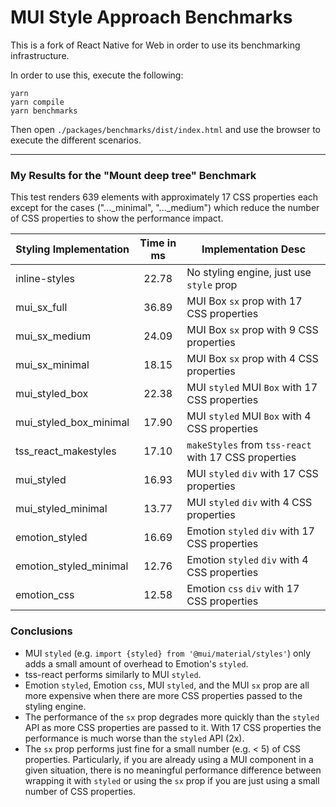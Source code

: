 # MUI Style Approach Benchmarks

This is a fork of React Native for Web in order to use its benchmarking infrastructure.

In order to use this, execute the following:
```
yarn
yarn compile
yarn benchmarks
```

Then open `./packages/benchmarks/dist/index.html` and use the browser to execute the different scenarios.

---

### My Results for the "Mount deep tree" Benchmark

This test renders 639 elements with approximately 17 CSS properties each except for the cases ("..._minimal", "..._medium")
which reduce the number of CSS properties to show the performance impact.

| Styling Implementation | Time in ms | Implementation Desc |
|--------------------|:------------------:|-------|
| inline-styles | 22.78 | No styling engine, just use `style` prop |
| mui_sx_full | 36.89 | MUI Box `sx` prop with 17 CSS properties |
| mui_sx_medium | 24.09 | MUI Box `sx` prop with 9 CSS properties |
| mui_sx_minimal | 18.15 | MUI Box `sx` prop with 4 CSS properties |
| mui_styled_box | 22.38 | MUI `styled` MUI `Box` with 17 CSS properties |
| mui_styled_box_minimal | 17.90 | MUI `styled` MUI `Box` with 4 CSS properties |
| tss_react_makestyles | 17.10 | `makeStyles` from `tss-react` with 17 CSS properties |
| mui_styled | 16.93 | MUI `styled` `div`  with 17 CSS properties |
| mui_styled_minimal | 13.77 | MUI `styled` `div` with 4 CSS properties |
| emotion_styled | 16.69 | Emotion `styled` `div` with 17 CSS properties |
| emotion_styled_minimal | 12.76 | Emotion `styled` `div` with 4 CSS properties |
| emotion_css | 12.58 | Emotion `css` `div` with 17 CSS properties |

### Conclusions

- MUI `styled` (e.g. `import {styled} from '@mui/material/styles'`) only adds a small amount of overhead
to Emotion's `styled`.
- tss-react performs similarly to MUI `styled`.
- Emotion `styled`, Emotion `css`, MUI `styled`, and the MUI `sx` prop are all more expensive when there are 
more CSS properties passed to the styling engine.
- The performance of the `sx` prop degrades more quickly than the `styled` API as more
CSS properties are passed to it. With 17 CSS properties the performance is much worse than the `styled` API (2x).
- The `sx` prop performs just fine for a small number (e.g. < 5) of CSS properties. Particularly, if you
are already using a MUI component in a given situation, there is no meaningful performance difference
between wrapping it with `styled` or using the `sx` prop if you are just using a small number
of CSS properties.
